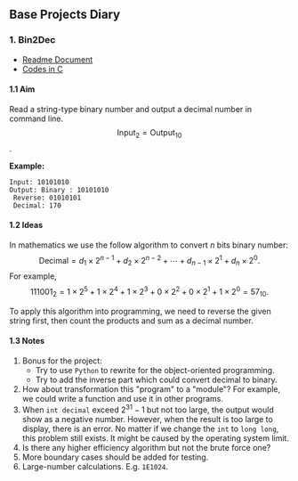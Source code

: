 ## Base Projects Diary

### 1. Bin2Dec

- [Readme Document](https://github.com/flying-yogurt/Lux/blob/master/My%20Base%20Projects/Bin2Dec/Bin2Dec-App.md)
- [Codes in C](https://github.com/flying-yogurt/Lux/blob/master/My%20Base%20Projects/Bin2Dec/Bin2Dec.c)

#### 1.1 Aim

Read a string-type binary number and output a decimal number in command line. $$\text{Input}_{2} = \text{Output}_{10}$$.

**Example:**

```
Input: 10101010
Output: Binary : 10101010
 Reverse: 01010101
 Decimal: 170
```

#### 1.2 Ideas

In mathematics we use the follow algorithm to convert $n$ bits binary number:
$$\text{Decimal}=d_{1}\times2^{n-1}+d_{2}\times2^{n-2}+\cdots+d_{n-1}\times2^{1}+d_{n}\times2^{0}\text{.}$$
For example,
$$111001_{2}=1\times2^{5}+1\times2^{4}+1\times2^{3}+0\times2^{2}+0\times2^{1}+1\times2^{0}=57_{10}\text{.}$$

To apply this algorithm into programming, we need to reverse the given string first, then count the products and sum as a decimal number.

#### 1.3 Notes

1. Bonus for the project:
   - Try to use `Python` to rewrite for the object-oriented programming.
   - Try to add the inverse part which could convert decimal to binary.
2. How about transformation this "program" to a "module"? For example, we could write a function and use it in other programs.
3. When `int decimal` exceed $2^{31}-1$ but not too large, the output would show as a negative number. However, when the result is too large to display, there is an error. No matter if we change the `int` to `long long`, this problem still exists. It might be caused by the operating system limit.
4. Is there any higher efficiency algorithm but not the brute force one?
5. More boundary cases should be added for testing.
6. Large-number calculations. E.g. `1E1024`.
